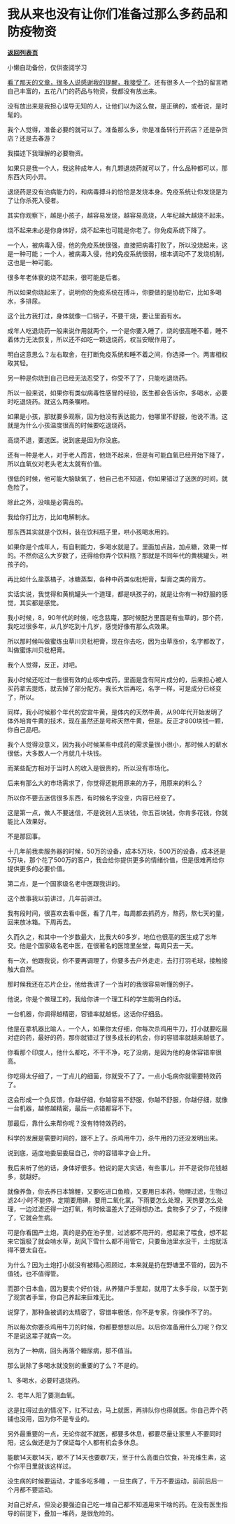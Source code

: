 # 我从来也没有让你们准备过那么多药品和防疫物资

[**返回列表页**](/gzh/记忆承载3)

小懒自动备份，仅供查阅学习

[看了那天的文章，很多人说感谢我的提醒，我接受了](http://mp.weixin.qq.com/s?__biz=MzU0MjYwNDU2Mw==&mid=2247509236&idx=1&sn=a07accecaae5383cefa1f77db2c6dbe7&chksm=fb1ac888cc6d419eeddc55496a69c4a375a3a7999051d765a8c0f7ef2e68f19a0e02057b7b97&scene=21#wechat_redirect)。还有很多人一个劲的留言晒自己丰富的，五花八门的药品与物资，我都没有放出来。  

没有放出来是我担心误导无知的人，让他们以为这么做，是正确的，或者说，是时髦的。  

我个人觉得，准备必要的就可以了。准备那么多，你是准备转行开药店？还是杂货店？还是去春游？  

我描述下我理解的必要物资。  

如果只是我一个人，我这种成年人，有几颗退烧药就可以了，什么品种都可以，那东西大同小异。  

退烧药是没有治病能力的，和病毒搏斗的恰恰是发烧本身。免疫系统让你发烧是为了让你杀死入侵者。

其实你观察下，越是小孩子，越容易发烧，越容易高烧，人年纪越大越烧不起来。

烧不起来未必是你身体好，烧不起来也可能是你老了。你免疫系统下降了。  

一个人，被病毒入侵，他的免疫系统很强，直接把病毒打败了，所以没烧起来，这是一种可能；一个人，被病毒入侵，他的免疫系统很弱，根本调动不了发烧机制，这也是一种可能。

很多年老体衰的烧不起来，很可能是后者。  

所以如果你烧起来了，说明你的免疫系统在搏斗，你要做的是协助它，比如多喝水，多排尿。  

这个比方我打过，身体就像一口锅子，不要干烧，要让里面有水。  

成年人吃退烧药一般来说作用就两个，一个是你要入睡了，烧的很高睡不着，睡不着体力无法恢复，所以还不如吃一颗退烧药，权当安眠作用了。  

明白这意思么？左右取舍，在打断免疫系统和睡不着之间，你选择一个。两害相权取其轻。

另一种是你烧到自己已经无法忍受了，你受不了了，只能吃退烧药。

所以一般来说，如果你有类似病毒性感冒的经验，医生都会告诉你，多喝水，必要时吃退烧药。就这么两条嘱咐。  

如果是小孩，那就要多观察，因为他没有表达能力，他哪里不舒服，他说不清。这就是为什么小孩温度很高的时候要吃退烧药。  

高烧不退，要送医。说到底是因为你没底。

还有一种是老人，对于老人而言，他烧不起来，但是有可能血氧已经开始下降了，所以血氧仪对老头老太太就有价值。  

很低的时候，他可能大脑缺氧了，他自己也不知道，你如果错过了送医的时间，就危险了。  

除此之外，没啥是必需品的。  

我给你打比方，比如电解制水。  

那东西其实就是个饮料，装在饮料瓶子里，哄小孩喝水用的。

如果你是个成年人，有自制能力，多喝水就是了。里面加点盐，加点糖，效果一样的。不然你这么大岁数了，还得给你弄个饮料瓶？那就是不同年代的黄桃罐头，哄孩子的。  

再比如什么盐蒸橘子，冰糖蒸梨，各种中药类似枇杷膏，梨膏之类的膏方。  

实话实说，我觉得和黄桃罐头一个道理，都是哄孩子的，就是让你有一种舒服的感觉，其实都是感觉。  

我小时候，8，90年代的时候，吃念慈庵，那时候配方里面是有虫草的，那个药，我吃过很多年，从几岁吃到十几岁，感觉好像有那么点效果。  

所以那时候叫做蜜炼虫草川贝枇杷膏，现在你去吃，因为虫草涨价，名字都改了，叫做蜜炼川贝枇杷膏。

我个人觉得，反正，对吧。  

我小时候还吃过一些很有效的止咳中成药，里面是含有阿片成分的，后来担心被人买药拿去提炼，就去掉了部分配方。我长大后再吃，名字一样，可是成分已经变了，所以。  

同样，我小时候那个年代的安宫牛黄，是体内的天然牛黄，从90年代开始发明了体外培育牛黄的技术，现在虽然还是号称天然牛黄，但是。反正才800块钱一颗，你自己品吧。  

我个人觉得没意义，因为我小时候某些中成药的需求量很小很小，那时候人的薪水很低，大多数人一个月就几十块钱。  

而某些配方相对于当时人的收入是很贵的，所以没有市场化。  

后来有那么大的市场需求了，你觉得还能用原来的方子，用原来的料么？  

所以你不要去迷信很多东西，有时候名字没变，内容已经变了。  

这是第一点，做人不要迷信，不是说别人五块钱，你五百块钱，你肯多花钱，你就能比人效果好。  

不是那回事。

十几年前我卖服务器的时候，50万的设备，成本5万块，500万的设备，成本还是5万块，那个花了500万的客户，我会给你提供更多的情绪价值，但是很难再给你提供更多的必要价值。

第二点，是一个国家级名老中医跟我讲的。  

这个故事我以前讲过，几年前讲过。

我有段时间，很喜欢去看中医，看了几年，每周都去抓药方，熬药，熬七天的量，回来放冰箱。下周再去。

久而久之，和其中一个岁数最大，比我大60多岁，地位也很高的医生成了忘年交。他是个国家级名老中医，在很著名的医馆里坐堂，每周只去一天。  

有一次，他跟我说，你不要再调理了，你要多去户外走走，去打打羽毛球，接触接触大自然。  

那时候我还在芯片企业，他给我讲了一个当时的我很容易听懂的例子。

他说，你是个做理工的，我给你讲一个理工科的学生能明白的话。

一台机器，你调得越精密，容错率就越低，这话你仔细品。  

他是在拿机器比喻人，一个人，如果你太仔细，你每次杀鸡用牛刀，打小就要吃最对症的药，最好的药，那你就错过了很多成长的机会，你的容错率就越来越低了。

你看那个印度人，他什么都吃，不干不净，吃了没病，是因为他的身体容错率很高。  

你吃得太仔细了，一丁点儿的细菌，你就受不了了。一点小毛病你就需要特效药了。  

这会形成一个负反馈，你越仔细，你越容易不舒服，你越不舒服，你越仔细，就像一台机器，越修越精密，最后一点错都容不下。  

那最后，靠什么来帮你呢？没有特特效药的。  

科学的发展是需要时间的，跟不上了。杀鸡用牛刀，杀牛用的刀还没发明出来。  

说到底，适度地委屈委屈自己，你的容错率才会上升。  

我后来听了他的话，身体好很多。他说的是大实话，有些事儿，并不是说你花钱越多，就越好。

就像养鱼，你去养日本锦鲤，又要吃进口鱼粮，又要用日本药，物理过滤，生物过滤24小时不能停，定期要用碘，要用二氧化氯，下雨要怎么处理，天热要怎么处理，一边过滤还得一边打氧，有时候温差大了还得想办法。食物多了少了，不规律了，它就会生病。

可是你看国产土炮，真的是扔在池子里，过滤都不用开的，想起来了喂食，想不起来它饿极了就会啃水草，刮风下雪什么都不用管它，只要鱼池里水没干，土炮就活得不要太自在。  

为什么？因为土炮打小就没有被精心照顾过，本来就是扔在野塘里不管的，因为不值钱，也不值得管。

而那个日本鱼，因为要卖个好价钱，从养殖户手里起，就用了太多手段，以至于到了观赏者手里，你自己养起来巨难无比。  

说穿了，那种鱼被调的太精密了，容错率极低，你不是专家，你操作不了的。

所以每次你要杀鸡用牛刀的时候，你都要想想以后。以后你准备用什么刀呢？你又不是说这辈子就病一次。

别为了一种病，回头再落个糖尿病，那不值当。

那么说除了多喝水就没别的重要的了么？不是的。

1、多喝水，必要时退烧药。

2、老年人阳了要测血氧。

这是扛得过去的情况下，扛不过去，马上就医，再排队你也得就医。你自己弄个药铺也没用，因为你不是专业的。

另外最重要的一点，无论你就不就医，都要多休息，都要尽量让家里人不要同时阳，这么做还是为了保证每个人都有机会多休息。  

能歇14天歇14天，歇不了14天也要歇7天，至于什么高蛋白饮食，补充维生素，这个你平日里就该这样过。

没生病的时候要运动，才能多吃多睡 ，一旦生病了，千万不要运动，前前后后一个月都不要运动。

对自己好点，但没必要强迫自己吃一堆自己都不知道用来干啥的药。在没有医生指导的前提下，叠加一堆药，是很危险的。

